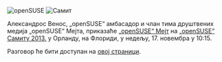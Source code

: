 <!-- 
.. link: 
.. description: 
.. tags: Вести,openSUSE
.. date: 08.11.2013. 01:00:00
.. title: Мејт на самиту „openSUSE“
.. slug: 2013-11-08-mate-at-opensuse-summit
.. author: Стефано Карапетсас
-->

![openSUSE](/assets/img/blog/mate-opensuse-black-150x150.png) ![Самит](/assets/img/blog/opensuse-summit.png)

Александрос Венос, „openSUSE“ амбасадор и члан тима друштвених медија „openSUSE“
Мејта, приказаће [„openSUSE“ Мејт](https://en.opensuse.org/Portal:MATE)
на [„openSUSE“ Самиту 2013.](https://summit.opensuse.org/) у Орланду, на Флориди,
у недељу, 17. новембра у 10:15.

Разговор ће бити доступан на [овој страници](https://conference.opensuse.org/osem/conference/summit13/proposal/150).
